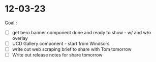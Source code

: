 # 12-03-23

Goal :
- [ ] get hero banner component done and ready to show - w/ and w/o overlay
- [ ] UCD Gallery component - start from Windsors
- [ ] write out web scraping brief to share with Tom tomorrow
- [ ] Write out release notes for share tomorrow
